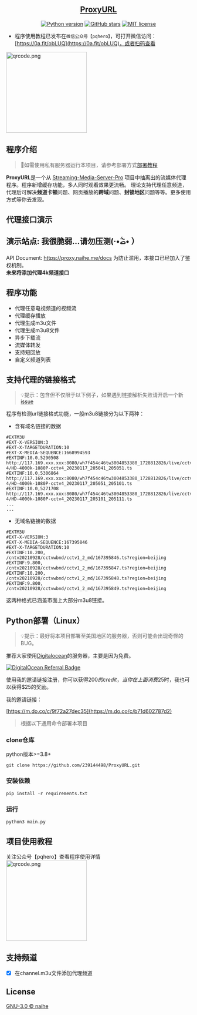 <div align="center">

[ProxyURL](https://github.com/239144498/ProxyURL)
-------------
[![Python version](https://img.shields.io/badge/python->=3.8-green.svg?style=plastic&logo=python)](https://www.python.org/downloads/release/python-380/)
[![GitHub stars](https://img.shields.io/github/stars/239144498/ProxyURL?color=brightgreen&style=plastic&logo=Apache%20Spark)](https://github.com/239144498/ProxyURL/stargazers)
[![MIT license](https://img.shields.io/badge/license-GNU3.0-green.svg?style=plastic&logo=React%20Hook%20Form)](https://github.com/239144498/ProxyURL/blob/main/LICENSE)

</div>

- 程序使用教程已发布在`微信公众号【pqhero】`，可打开微信访问：[https://0a.fit/obLUQ](https://0a.fit/obLUQ)，或者扫码查看

<a href="https://ik.imagekit.io/naihe/gzh/qrcode.png"><img src="https://ik.imagekit.io/naihe/gzh/qrcode.png" alt="qrcode.png" border="0" width="220px" height="220px" /></a>


程序介绍
---
> 🚨如需使用私有服务器运行本项目，请参考部署方式[部署教程](./README.md#python%E9%83%A8%E7%BD%B2linux)  
> 
**ProxyURL**是一个从 [Streaming-Media-Server-Pro](https://github.com/239144498/Streaming-Media-Server-Pro) 项目中抽离出的流媒体代理程序。程序新增缓存功能，多人同时观看效果更流畅。
理论支持代理任意频道，代理后可解决**频道卡顿**问题、网页播放的**跨域**问题、**封锁地区**问题等等。更多使用方式等你去发现。

代理接口演示
---


演示站点: 我很脆弱...请勿压测(·•᷄ࡇ•᷅ ）
---
API Document: https://proxy.naihe.me/docs
 为防止滥用，本接口已经加入了鉴权机制。  
**未来将添加代理4k频道接口**

程序功能
---
- 代理任意电视频道的视频流
- 代理缓存播放
- 代理生成m3u文件
- 代理生成m3u8文件
- 异步下载流
- 流媒体转发
- 支持短回放
- 自定义频道列表

支持代理的链接格式
---
> 💡提示：包含但不仅限于以下例子，如果遇到链接解析失败请开启一个新 [issue](https://github.com/239144498/ProxyURL/issues)

程序有检测url链接格式功能，一般m3u8链接分为以下两种：  

- 含有域名链接的数据
```
#EXTM3U
#EXT-X-VERSION:3
#EXT-X-TARGETDURATION:10
#EXT-X-MEDIA-SEQUENCE:1668994593
#EXTINF:10.0,5290508
http://117.169.xxx.xxx:8080/wh7f454c46tw3004853380_1728812826/live/cctv-4/HD-4000k-1080P-cctv4_20230117_205041_205051.ts
#EXTINF:10.0,5306864
http://117.169.xxx.xxx:8080/wh7f454c46tw3004853380_1728812826/live/cctv-4/HD-4000k-1080P-cctv4_20230117_205051_205101.ts
#EXTINF:10.0,5271708
http://117.169.xxx.xxx:8080/wh7f454c46tw3004853380_1728812826/live/cctv-4/HD-4000k-1080P-cctv4_20230117_205101_205111.ts
...
...
```
- 无域名链接的数据

```
#EXTM3U
#EXT-X-VERSION:3
#EXT-X-MEDIA-SEQUENCE:167395846
#EXT-X-TARGETDURATION:10
#EXTINF:10.200,
/cntv20210928/cctvwbnd/cctv1_2_md/167395846.ts?region=beijing
#EXTINF:9.800,
/cntv20210928/cctvwbnd/cctv1_2_md/167395847.ts?region=beijing
#EXTINF:10.200,
/cntv20210928/cctvwbnd/cctv1_2_md/167395848.ts?region=beijing
#EXTINF:9.800,
/cntv20210928/cctvwbnd/cctv1_2_md/167395849.ts?region=beijing
```
这两种格式已涵盖市面上大部分m3u8链接。


Python部署（Linux）
---
> 💡提示：最好将本项目部署至美国地区的服务器，否则可能会出现奇怪的BUG。

推荐大家使用[Digitalocean](https://www.digitalocean.com/?refcode=b71d602787d2&utm_campaign=Referral_Invite&utm_medium=Referral_Program&utm_source=badge)的服务器，主要是因为免费。

<a href="https://www.digitalocean.com/?refcode=b71d602787d2&utm_campaign=Referral_Invite&utm_medium=Referral_Program&utm_source=badge"><img src="https://web-platforms.sfo2.cdn.digitaloceanspaces.com/WWW/Badge%201.svg" alt="DigitalOcean Referral Badge" /></a>

使用我的邀请链接注册，你可以获得$200的credit，当你在上面消费$25时，我也可以获得$25的奖励。

我的邀请链接：

[https://m.do.co/c/9f72a27dec35](https://m.do.co/c/b71d602787d2)
> 根据以下通用命令部署本项目
### clone仓库

python版本>=3.8+

``` code
git clone https://github.com/239144498/ProxyURL.git
```

### 安装依赖

``` code
pip install -r requirements.txt
```

### 运行

``` code
python3 main.py
```

项目使用教程
---
关注公众号【pqhero】查看程序使用详情  
<a href="https://ik.imagekit.io/naihe/gzh/qrcode.png"><img src="https://ik.imagekit.io/naihe/gzh/qrcode.png" alt="qrcode.png" border="0" width="220px" height="220px" /></a>


支持频道
---

- [x] 在channel.m3u文件添加代理频道

License
---
[GNU-3.0 © naihe](https://github.com/239144498/ProxyURL/blob/main/LICENSE)

